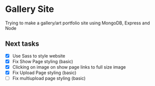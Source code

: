 # Gallery Site
Trying to make a gallery/art portfolio site using MongoDB, Express and Node

## Next tasks
- [x] Use Sass to style website
- [x] Fix Show Page styling (basic)
- [x] Clicking on image on show page links to full size image
- [x] Fix Upload Page styling (basic)
- [ ] Fix multiupload page styling (basic)